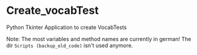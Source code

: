 # Create_vocabTest
Python Tkinter Application to create VocabTests

Note: The most variables and method names are currently in german!
The dir `Scripts (backup_old_code)` isn't used anymore.
